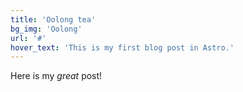 ```yaml
---
title: 'Oolong tea'
bg_img: 'Oolong'
url: '#'
hover_text: 'This is my first blog post in Astro.'
---
```


Here is my _great_ post!
